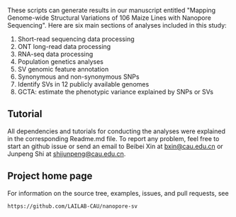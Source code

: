 These scripts can generate results in our manuscript entitled "Mapping Genome-wide Structural Variations of 106 Maize Lines with Nanopore Sequencing". Here are six main sections of analyses included in this study:

1. Short-read sequencing data processing
2. ONT long-read data processing
3. RNA-seq data processing
4. Population genetics analyses
5. SV genomic feature annotation 
6. Synonymous and non-synonymous SNPs
7. Identify SVs in 12 publicly available genomes
8. GCTA: estimate the phenotypic variance explained by SNPs or SVs

## Tutorial

All dependencies and tutorials for conducting the analyses were explained in the corresponding Readme.md file. To report any problem, feel free to start an github issue or send an email to Beibei Xin at bxin@cau.edu.cn or Junpeng Shi at shijunpeng@cau.edu.cn.

## Project home page

For information on the source tree, examples, issues, and pull requests, see

    https://github.com/LAILAB-CAU/nanopore-sv
